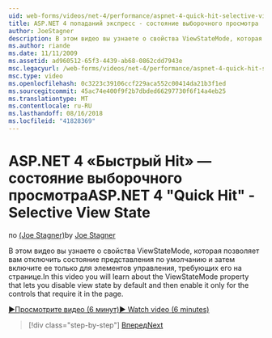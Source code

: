 ```yaml
---
uid: web-forms/videos/net-4/performance/aspnet-4-quick-hit-selective-view-state
title: ASP.NET 4 попаданий экспресс - состояние выборочного просмотра
author: JoeStagner
description: В этом видео вы узнаете о свойства ViewStateMode, которая позволяет вам отключить состояние представления по умолчанию и затем включите ее только для элементов управления в этой requi...
ms.author: riande
ms.date: 11/11/2009
ms.assetid: ad960512-65f3-4439-ab68-0862cdd7943e
msc.legacyurl: /web-forms/videos/net-4/performance/aspnet-4-quick-hit-selective-view-state
msc.type: video
ms.openlocfilehash: 0c3223c39106ccf229aca552c00414da21b3f1ed
ms.sourcegitcommit: 45ac74e400f9f2b7dbded66297730f6f14a4eb25
ms.translationtype: MT
ms.contentlocale: ru-RU
ms.lasthandoff: 08/16/2018
ms.locfileid: "41828369"
---
```

<a name="aspnet-4-quick-hit---selective-view-state"></a><span data-ttu-id="9bf42-103">ASP.NET 4 «Быстрый Hit» — состояние выборочного просмотра</span><span class="sxs-lookup"><span data-stu-id="9bf42-103">ASP.NET 4 "Quick Hit" - Selective View State</span></span>
====================
<span data-ttu-id="9bf42-104">по [(Joe Stagner)](https://github.com/JoeStagner)</span><span class="sxs-lookup"><span data-stu-id="9bf42-104">by [Joe Stagner](https://github.com/JoeStagner)</span></span>

<span data-ttu-id="9bf42-105">В этом видео вы узнаете о свойства ViewStateMode, которая позволяет вам отключить состояние представления по умолчанию и затем включите ее только для элементов управления, требующих его на странице.</span><span class="sxs-lookup"><span data-stu-id="9bf42-105">In this video you will learn about the ViewStateMode property that lets you disable view state by default and then enable it only for the controls that require it in the page.</span></span>

[<span data-ttu-id="9bf42-106">&#9654;Просмотрите видео (6 минут)</span><span class="sxs-lookup"><span data-stu-id="9bf42-106">&#9654; Watch video (6 minutes)</span></span>](https://channel9.msdn.com/Blogs/ASP-NET-Site-Videos/aspnet-4-quick-hit-selective-view-state)

> [!div class="step-by-step"]
> [<span data-ttu-id="9bf42-107">Вперед</span><span class="sxs-lookup"><span data-stu-id="9bf42-107">Next</span></span>](aspnet-4-quick-hit-easy-state-compression.md)
